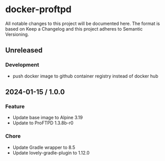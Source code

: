 # docker-proftpd

All notable changes to this project will be documented here. The format is based on Keep a Changelog and this project
adheres to Semantic Versioning.

## Unreleased

### Development

- push docker image to github container registry instead of docker hub

## 2024-01-15 / 1.0.0

### Feature

- Update base image to Alpine 3.19
- Update to ProFTPD 1.3.8b-r0

### Chore

- Update Gradle wrapper to 8.5
- Update lovely-gradle-plugin to 1.12.0
